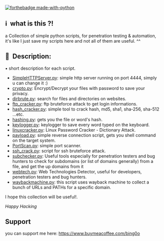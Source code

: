 [![forthebadge made-with-python](http://ForTheBadge.com/images/badges/made-with-python.svg)](https://www.python.org/)
## :information_source: &nbsp;what is this ?!
a Collection of simple python scripts, for penetration testing & automation, it's like I just save my scripts here and not all of them are useful. ^^
## :notebook_with_decorative_cover: &nbsp;Description:
:black_small_square: short description for each script.

- [SimpleHTTPServer.py](SimpleHTTPServer.py): simple http server running on port 4444, simply u can change it :)</br>
- [crypto.py](crypto.py): Encrypt/Decrypt your files with password to save your privacy. </br>
- [dirbrute.py](dirbrute.py): search for files and directories on websites. </br>
- [ftp_cracker.py](ftp_cracker.py): ftp bruteforce attack to get login informations. </br>
- [hash_cracker.py](hash_cracker.py): simple tool to crack hash, md5, sha1, sha-256, sha-512 ...etc. </br>
- [hashing.py](hashing.py): gets you the file or word's hash. </br>
- [keylogger.py](keylogger.py): keylogger to save every word typed on the keyboard. </br>
- [linuxcracker.py](linuxcracker.py): Linux Password Cracker - Dictionary Attack. </br>
- [payload.py](payload.py): simple reverse connection script, gets you shell command on the target system. </br>
- [PortScan.py](PortScan.py): simple port scanner. </br>
- [ssh_crack.py](ssh_crack.py): script for ssh bruteforce attack. </br>
- [subchecker.py](subchecker.py): Useful tools especially for penetration testers and bug hunters to check for subdomains (or list of domains generally) from a file, and get the up domains from it </br>
- [webtech.py](webtech.py): Web Technologies Detector, useful for developers, penetration testers and bug hunters. </br>
- [waybackmachine.py](waybackmachine.py): this script uses wayback machine to collect a bunch of URLs and PATHs for a specific domain. </br>

I hope this collection will be useful!.

*Happy Hacking*

## Support
you can support me here: https://www.buymeacoffee.com/bing0o
